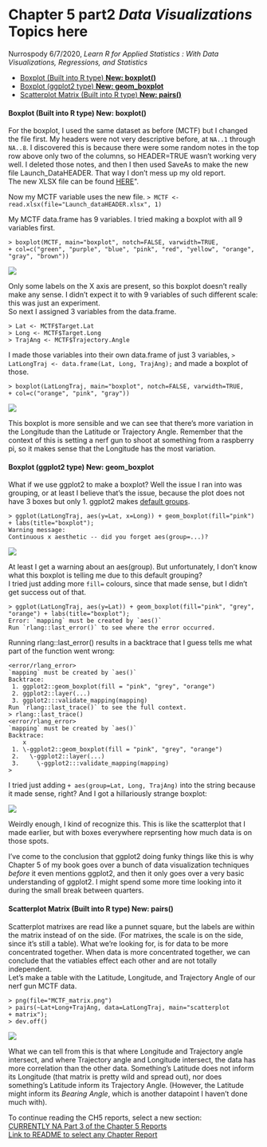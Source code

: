 Chapter 5 part2 *Data Visualizations* Topics here
================
Nurrospody
6/7/2020, *Learn R for Applied Statistics : With Data Visualizations,
Regressions, and Statistics*

  - [Boxplot (Built into R type) **New:
    boxplot()**](#boxplot-built-into-r-type-new-boxplot)
  - [Boxplot (ggplot2 type) **New:
    geom\_boxplot**](#boxplot-ggplot2-type-new-geom_boxplot)
  - [Scatterplot Matrix (Built into R type) **New:
    pairs()**](#scatterplot-matrix-built-into-r-type-new-pairs)

#### Boxplot (Built into R type) **New: boxplot()**

For the boxplot, I used the same dataset as before (MCTF) but I changed
the file first. My headers were not very descriptive before, at `NA..1`
through `NA..8`. I discovered this is because there were some random
notes in the top row above only two of the columns, so HEADER=TRUE
wasn’t working very well. I deleted those notes, and then I then used
SaveAs to make the new file Launch\_DataHEADER. That way I don’t mess up
my old report.  
The new XLSX file can be found
[HERE](https://github.com/Nurrospody/SOURCE-Statistics-ILC/blob/master/data_sources/Launch_dataHEADER.xlsx)".

Now my MCTF variable uses the new file. `> MCTF <-
read.xlsx(file="Launch_dataHEADER.xlsx", 1)`

My MCTF data.frame has 9 variables. I tried making a boxplot with all 9
variables first.

    > boxplot(MCTF, main="boxplot", notch=FALSE, varwidth=TRUE,
    + col=c("green", "purple", "blue", "pink", "red", "yellow", "orange", "gray", "brown"))

![](../data_sources/MCTF_box9.png)

Only some labels on the X axis are present, so this boxplot doesn’t
really make any sense. I didn’t expect it to with 9 variables of such
different scale: this was just an experiment.  
So next I assigned 3 variables from the data.frame.

    > Lat <- MCTF$Target.Lat
    > Long <- MCTF$Target.Long
    > TrajAng <- MCTF$Trajectory.Angle

I made those variables into their own data.frame of just 3 variables, `>
LatLongTraj <- data.frame(Lat, Long, TrajAng);` and made a boxplot of
those.

    > boxplot(LatLongTraj, main="boxplot", notch=FALSE, varwidth=TRUE,
    + col=c("orange", "pink", "gray"))

![](../data_sources/MCTF_box3.png)

This boxplot is more sensible and we can see that there’s more variation
in the Longitude than the Latitude or Trajectory Angle. Remember that
the context of this is setting a nerf gun to shoot at something from a
raspberry pi, so it makes sense that the Longitude has the most
variation.

#### Boxplot (ggplot2 type) **New: geom\_boxplot**

What if we use ggplot2 to make a boxplot? Well the issue I ran into was
grouping, or at least I believe that’s the issue, because the plot does
not have 3 boxes but only 1. ggplot2 makes [default
groups](https://www.gl-li.com/2017/08/13/ggplot2-group-overrides-default-grouping/).

    > ggplot(LatLongTraj, aes(y=Lat, x=Long)) + geom_boxplot(fill="pink") + labs(title="boxplot");
    Warning message:
    Continuous x aesthetic -- did you forget aes(group=...)? 

![](../data_sources/MCTF_ggbox1.png)

At least I get a warning about an aes(group). But unfortunately, I don’t
know what this boxplot is telling me due to this default grouping?  
I tried just adding more `fill=` colours, since that made sense, but I
didn’t get success out of that.

    > ggplot(LatLongTraj, aes(y=Lat)) + geom_boxplot(fill="pink", "grey", "orange") + labs(title="boxplot");
    Error: `mapping` must be created by `aes()`
    Run `rlang::last_error()` to see where the error occurred.

Running rlang::last\_error() results in a backtrace that I guess tells
me what part of the function went wrong:

    <error/rlang_error>
    `mapping` must be created by `aes()`
    Backtrace:
     1. ggplot2::geom_boxplot(fill = "pink", "grey", "orange")
     2. ggplot2::layer(...)
     3. ggplot2:::validate_mapping(mapping)
    Run `rlang::last_trace()` to see the full context.
    > rlang::last_trace()
    <error/rlang_error>
    `mapping` must be created by `aes()`
    Backtrace:
        x
     1. \-ggplot2::geom_boxplot(fill = "pink", "grey", "orange")
     2.   \-ggplot2::layer(...)
     3.     \-ggplot2:::validate_mapping(mapping)
    > 

I tried just adding `+ aes(group=Lat, Long, TrajAng)` into the string
because it made sense, right? And I got a hillariously strange boxplot:

![](../data_sources/MCTF_ggbox2.png)

Weirdly enough, I kind of recognize this. This is like the scatterplot
that I made earlier, but with boxes everywhere reprsenting how much data
is on those spots.

I’ve come to the conclusion that ggplot2 doing funky things like this is
why Chapter 5 of my book goes over a bunch of data visualization
techniques *before* it even mentions ggplot2, and then it only goes over
a very basic understanding of ggplot2. I might spend some more time
looking into it during the small break between quarters.

#### Scatterplot Matrix (Built into R type) **New: pairs()**

Scatterplot matrixes are read like a punnet square, but the labels are
within the matrix instead of on the side. (For matrixes, the scale is on
the side, since it’s still a table). What we’re looking for, is for data
to be more concentrated together. When data is more concentrated
together, we can conclude that the vatiables effect each other and are
not totally independent.  
Let’s make a table with the Latitude, Longitude, and Trajectory Angle of
our nerf gun MCTF data.

    > png(file="MCTF_matrix.png")
    > pairs(~Lat+Long+TrajAng, data=LatLongTraj, main="scatterplot
    + matrix");
    > dev.off()

![](../data_sources/MCTF_matrix.png)

What we can tell from this is that where Longitude and Trajectory angle
intersect, and where Trajectory angle and Longitude intersect, the data
has more correlation than the other data. Something’s Latitude does not
inform its Longitude (that matrix is pretty wild and spread out), nor
does something’s Latitude inform its Trajectory Angle. (However, the
Latitude might inform its *Bearing Angle*, which is another datapoint I
haven’t done much with).

To continue reading the CH5 reports, select a new section:  
[CURRENTLY NA Part 3 of the Chapter 5
Reports](https://github.com/Nurrospody/SOURCE-Statistics-ILC/blob/master/Chapter%20Reports/CH5-part3.md)  
[Link to README to select any Chapter
Report](https://github.com/Nurrospody/SOURCE-Statistics-ILC/blob/master/README.md)
